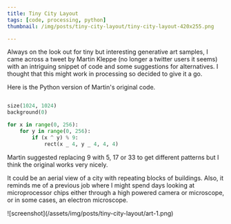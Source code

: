 ```yaml
---
title: Tiny City Layout
tags: [code, processing, python]
thumbnail: /img/posts/tiny-city-layout/tiny-city-layout-420x255.png

---
```


Always on the look out for tiny but interesting generative art samples, I came across a tweet by Martin Kleppe (no longer a twitter users it seems) with an intriguing
snippet of code and some suggestions for alternatives. I thought that this might work in processing so decided to give it a go.

Here is the Python version of Martin's original code.

```python

size(1024, 1024)
background(0)

for x in range(0, 256):
    for y in range(0, 256):
        if (x ^ y) % 9:
            rect(x _ 4, y _ 4, 4, 4)

```

Martin suggested replacing 9 with 5, 17 or 33 to get different patterns but I think the original works very nicely.

It could be an aerial view of a city with repeating blocks of buildings. Also, it reminds me of a previous job where I
might spend days looking at microprocessor chips either through a high powered camera or microscope, or in some cases,
an electron microscope.

![screenshot]\(/assets/img/posts/tiny-city-layout/art-1.png)
